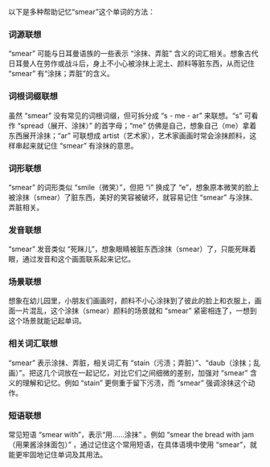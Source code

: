 以下是多种帮助记忆“smear”这个单词的方法：

### 词源联想
“smear” 可能与日耳曼语族的一些表示 “涂抹、弄脏” 含义的词汇相关。想象古代日耳曼人在劳作或战斗后，身上不小心被涂抹上泥土、颜料等脏东西，从而记住 “smear” 有“涂抹；弄脏”的含义。

### 词根词缀联想
虽然 “smear” 没有常见的词根词缀，但可拆分成 “s - me - ar” 来联想。“s” 可看作 “spread（展开、涂抹）” 的首字母；“me” 仿佛是自己，想象自己（me）拿着东西展开涂抹；“ar” 可联想成 artist（艺术家），艺术家画画时常会涂抹颜料，这样串起来就记住 “smear” 有涂抹的意思。

### 词形联想
“smear” 的词形类似 “smile（微笑）”，但把 “i” 换成了 “e”，想象原本微笑的脸上被涂抹（smear）了脏东西，美好的笑容被破坏，就容易记住 “smear” 与涂抹、弄脏相关。

### 发音联想
“smear” 发音类似 “死眯儿”，想象眼睛被脏东西涂抹（smear）了，只能死眯着眼，通过发音和这个画面联系起来记忆。

### 场景联想
想象在幼儿园里，小朋友们画画时，颜料不小心涂抹到了彼此的脸上和衣服上，画面一片混乱，这个涂抹（smear）颜料的场景就和 “smear” 紧密相连了，一想到这个场景就能记起单词。

### 相关词汇联想
“smear” 表示涂抹、弄脏，相关词汇有 “stain（污渍；弄脏）”、“daub（涂抹；乱画）”。把这几个词放在一起记忆，对比它们之间细微的差别，加强对 “smear” 含义的理解和记忆。例如 “stain” 更侧重于留下污渍，而 “smear” 强调涂抹这个动作。

### 短语联想
常见短语 “smear with”，表示“用……涂抹” 。例如 “smear the bread with jam（用果酱涂抹面包）” ，通过记住这个常用短语，在具体语境中使用 “smear”，就能更牢固地记住单词及其用法。 